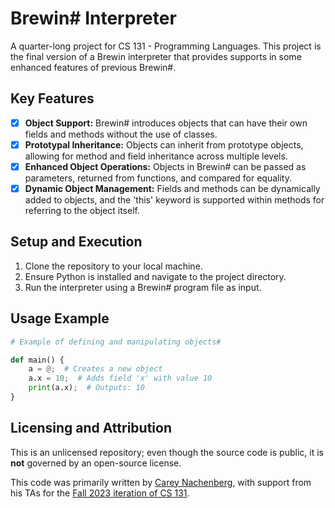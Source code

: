 # Brewin# Interpreter

A quarter-long project for CS 131 - Programming Languages. This project is the final version of a Brewin interpreter that provides supports in some enhanced features of previous Brewin#. 

## Key Features

- [x] **Object Support:** Brewin# introduces objects that can have their own fields and methods without the use of classes.
- [x] **Prototypal Inheritance:** Objects can inherit from prototype objects, allowing for method and field inheritance across multiple levels.
- [x] **Enhanced Object Operations:** Objects in Brewin# can be passed as parameters, returned from functions, and compared for equality.
- [x] **Dynamic Object Management:** Fields and methods can be dynamically added to objects, and the 'this' keyword is supported within methods for referring to the object itself.

## Setup and Execution

1. Clone the repository to your local machine.
2. Ensure Python is installed and navigate to the project directory.
3. Run the interpreter using a Brewin# program file as input.

## Usage Example

```python
# Example of defining and manipulating objects#

def main() {
    a = @;  # Creates a new object
    a.x = 10;  # Adds field 'x' with value 10
    print(a.x);  # Outputs: 10
}
```

## Licensing and Attribution

This is an unlicensed repository; even though the source code is public, it is **not** governed by an open-source license.

This code was primarily written by [Carey Nachenberg](http://careynachenberg.weebly.com/), with support from his TAs for the [Fall 2023 iteration of CS 131](https://ucla-cs-131.github.io/fall-23-website/).
